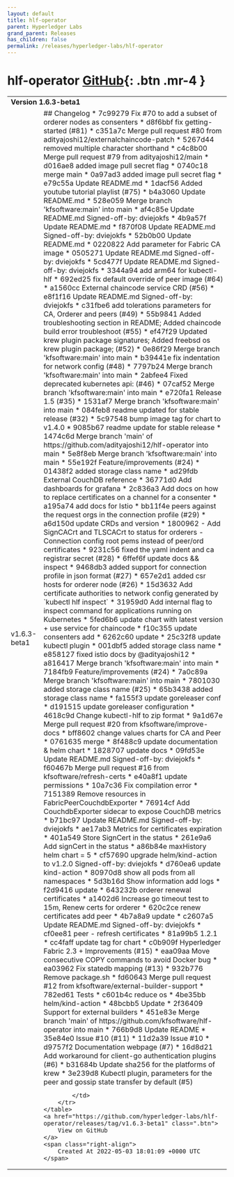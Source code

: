 ```yaml
---
layout: default
title: hlf-operator
parent: Hyperledger Labs
grand_parent: Releases
has_children: false
permalink: /releases/hyperledger-labs/hlf-operator
---
```


# hlf-operator <span class="fs-3 right-align">[GitHub](https://github.com/hyperledger-labs/hlf-operator){: .btn .mr-4 }</span>


<div>
    <table>
        <tr>
            <td colspan="2">
                <b>
                    Version 1.6.3-beta1
                </b>
            </td>
        </tr>
        <tr>
            <td>
                <span class="chip">
                    v1.6.3-beta1
                </span>
            </td>
            <td>
                ## Changelog
* 7c99279 Fix #70 to add a subset of orderer nodes as consenters
* d8f6bbf fix getting-started (#81)
* c351a7c Merge pull request #80 from adityajoshi12/externalchaincode-patch
* 5267d44 removed multiple character shorthand
* c4c8b00 Merge pull request #79 from adityajoshi12/main
* d016ae8 added image pull secret flag
* 0740c18 merge main
* 0a97ad3 added image pull secret flag
* e79c55a Update README.md
* 1dacf56 Added youtube tutorial playlist (#75)
* b4a3060 Update README.md
* 528e059 Merge branch 'kfsoftware:main' into main
* af4c85e Update README.md Signed-off-by: dviejokfs <dviejo@kungfusoftware.es>
* 4b9a57f Update README.md
* f870f08 Update README.md Signed-off-by: dviejokfs <dviejo@kungfusoftware.es>
* 52b0b00 Update README.md
* 0220822 Add parameter for Fabric CA image
* 0505271 Update README.md Signed-off-by: dviejokfs <dviejo@kungfusoftware.es>
* 5cd477f Update README.md Signed-off-by: dviejokfs <dviejo@kungfusoftware.es>
* 3344a94 add arm64 for kubectl-hlf
* 692ed25 fix default override of peer image (#64)
* a1560cc External chaincode service CRD (#56)
* e8f1f16 Update README.md Signed-off-by: dviejokfs <dviejo@kungfusoftware.es>
* c31fbe6 add tolerations parameters for CA, Orderer and peers (#49)
* 55b9841 Added troubleshooting section in README; Added chaincode build error troubleshoot (#55)
* ef47f29 Updated krew plugin package signatures; Added freebsd os krew plugin package; (#52)
* 0e86f29 Merge branch 'kfsoftware:main' into main
* b39441e fix indentation for network config (#48)
* 7797b24 Merge branch 'kfsoftware:main' into main
* 2abfee4 Fixed deprecated kubernetes api: (#46)
* 07caf52 Merge branch 'kfsoftware:main' into main
* e720fa1 Release 1.5 (#35)
* 1531af7 Merge branch 'kfsoftware:main' into main
* 084feb8 readme updated for stable release (#32)
* 5c97548 bump image tag for chart to v1.4.0
* 9085b67 readme update for stable release
* 1474c6d Merge branch 'main' of https://github.com/adityajoshi12/hlf-operator into main
* 5e8f8eb Merge branch 'kfsoftware:main' into main
* 55e192f Feature/improvements (#24)
* 01438f2 added storage class name
* ad29fdb External CouchDB reference
* 36771d0 Add dashboards for grafana
* 2c836a3 Add docs on how to replace certificates on a channel for a consenter
* a195a74 add docs for Istio
* bb11f4e peers against the request orgs in the connection profile (#29)
* a6d150d update CRDs and version
* 1800962 - Add SignCACrt and TLSCACrt to status for orderers - Connection config root pems instead of peer/ord certificates
* 9231c56 fixed the yaml indent and ca registrar secret (#28)
* 6ffef6f update docs && inspect
* 9468db3 added support for connection profile in json format (#27)
* 657e2d1 added csr hosts for orderer node (#26)
* 15d3632 Add certificate authorities to network config generated by `kubectl hlf inspect`
* 31959d0 Add internal flag to inspect command for applications running on Kubernetes
* 5fed6b6 update chart with latest version + use service for chaincode
* f10c355 update consenters add
* 6262c60 update
* 25c32f8 update kubectl plugin
* 001dbf5 added storage class name
* e858127 fixed istio docs by @adityajoshi12
* a816417 Merge branch 'kfsoftware:main' into main
* 7184fb9 Feature/improvements (#24)
* 7a0c89a Merge branch 'kfsoftware:main' into main
* 7801030 added storage class name (#25)
* 65b3438 added storage class name
* fa155f3 update goreleaser conf
* d191515 update goreleaser configuration
* 4618c9d Change kubectl-hlf to zip format
* 9a1d67e Merge pull request #20 from kfsoftware/improve-docs
* bff8602 change values charts for CA and Peer
* 0761635 merge
* 8f488c9 update documentation & helm chart
* 1828707 update docs
* 09fd53e Update README.md Signed-off-by: dviejokfs <dviejo@kungfusoftware.es>
* f60467b Merge pull request #16 from kfsoftware/refresh-certs
* e40a8f1 update permissions
* 10a7c36 Fix compilation error
* 7151389 Remove resources in FabricPeerCouchdbExporter
* 76914cf Add CouchdbExporter sidecar to expose CouchDB metrics
* b71bc97 Update README.md Signed-off-by: dviejokfs <dviejo@kungfusoftware.es>
* ae17ab3 Metrics for certificates expiration
* 401a549 Store SignCert in the status
* 261e9a6 Add signCert in the status
* a86b84e maxHistory helm chart = 5
* cf57690 upgrade helm/kind-action to v1.2.0 Signed-off-by: dviejokfs <dviejo@kungfusoftware.es>
* d760ea6 update kind-action
* 80970d8 show all pods from all namespaces
* 5d3b16d Show information add logs
* f2d9416 update
* 643232b orderer renewal certificates
* a1402d6 Increase go timeout test to 15m, Renew certs for orderer
* 620c2ce renew certificates add peer
* 4b7a8a9 update
* c2607a5 Update README.md Signed-off-by: dviejokfs <dviejo@kungfusoftware.es>
* cf0ee81 peer - refresh certificates
* 81a99b5 1.2.1
* cc4faff update tag for chart
* c0b909f Hyperledger Fabric 2.3 + Improvements (#15)
* eaa09aa Move consecutive COPY commands to avoid Docker bug
* ea03962 Fix statedb mapping (#13)
* 932b776 Remove package.sh
* fd60643 Merge pull request #12 from kfsoftware/external-builder-support
* 782ed61 Tests
* c601b4c reduce os
* 4be35bb helm/kind-action
* 48bcbb5 Update
* 2f36409 Support for external builders
* 451e83e Merge branch 'main' of https://github.com/kfsoftware/hlf-operator into main
* 766b9d8 Update README
* 35e84e0 Issue #10 (#11)
* 11d2a39 Issue #10
* d9757f2 Documentation webpage (#7)
* 16d8d21 Add workaround for client-go authentication plugins (#6)
* b31684b Update sha256 for the platforms of krew
* 3e239d8 Kubectl plugin, parameters for the peer and gossip state transfer by default (#5)


            </td>
        </tr>
    </table>
    <a href="https://github.com/hyperledger-labs/hlf-operator/releases/tag/v1.6.3-beta1" class=".btn">
        View on GitHub
    </a>
    <span class="right-align">
        Created At 2022-05-03 18:01:09 +0000 UTC
    </span>
</div>

